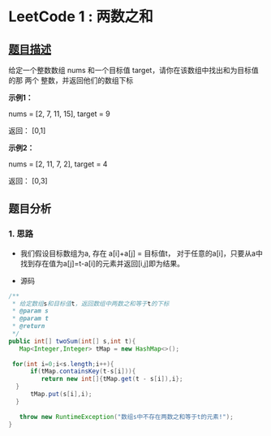   
# LeetCode 1 : 两数之和  
  
## [题目描述](https://leetcode-cn.com/problems/two-sum/)  
  
给定一个整数数组 nums 和一个目标值 target，请你在该数组中找出和为目标值的那 两个 整数，并返回他们的数组下标
  
**示例1：**  
  
 nums = [2, 7, 11, 15], target = 9  
  
返回： [0,1]   

**示例2：**  
  
 nums = [2, 11, 7, 2], target = 4
  
返回： [0,3] 

  
## 题目分析  
  
### 1. 思路  
  
*  我们假设目标数组为a, 存在 a[i]+a[j] = 目标值t， 对于任意的a[i]，只要从a中找到存在值为a[j]=t-a[i]的元素并返回[i,j]即为结果。

* 源码  
```java  
/**  
 * 给定数组s和目标值t，返回数组中两数之和等于t的下标 
 * @param s  
 * @param t  
 * @return  
 */  
public int[] twoSum(int[] s,int t){  
   Map<Integer,Integer> tMap = new HashMap<>();  
  
 for(int i=0;i<s.length;i++){  
      if(tMap.containsKey(t-s[i])){  
         return new int[]{tMap.get(t - s[i]),i};  
  }  
      tMap.put(s[i],i);  
  }  
  
   throw new RuntimeException("数组s中不存在两数之和等于t的元素!");  
} 
```